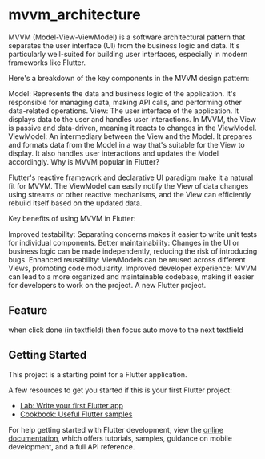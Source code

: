 # mvvm_architecture
MVVM (Model-View-ViewModel) is a software architectural pattern that separates the user interface (UI) from the business logic and data. It's particularly well-suited for building user interfaces, especially in modern frameworks like Flutter.

Here's a breakdown of the key components in the MVVM design pattern:

Model: Represents the data and business logic of the application. It's responsible for managing data, making API calls, and performing other data-related operations.
View: The user interface of the application. It displays data to the user and handles user interactions. In MVVM, the View is passive and data-driven, meaning it reacts to changes in the ViewModel.
ViewModel: An intermediary between the View and the Model. It prepares and formats data from the Model in a way that's suitable for the View to display. It also handles user interactions and updates the Model accordingly.
Why is MVVM popular in Flutter?

Flutter's reactive framework and declarative UI paradigm make it a natural fit for MVVM. The ViewModel can easily notify the View of data changes using streams or other reactive mechanisms, and the View can efficiently rebuild itself based on the updated data.

Key benefits of using MVVM in Flutter:

Improved testability: Separating concerns makes it easier to write unit tests for individual components.
Better maintainability: Changes in the UI or business logic can be made independently, reducing the risk of introducing bugs.
Enhanced reusability: ViewModels can be reused across different Views, promoting code modularity.
Improved developer experience: MVVM can lead to a more organized and maintainable codebase, making it easier for developers to work on the project.
A new Flutter project.

## Feature
when click done (in textfield) then focus auto move to the next textfield

## Getting Started

This project is a starting point for a Flutter application.

A few resources to get you started if this is your first Flutter project:

- [Lab: Write your first Flutter app](https://docs.flutter.dev/get-started/codelab)
- [Cookbook: Useful Flutter samples](https://docs.flutter.dev/cookbook)

For help getting started with Flutter development, view the
[online documentation](https://docs.flutter.dev/), which offers tutorials,
samples, guidance on mobile development, and a full API reference.
